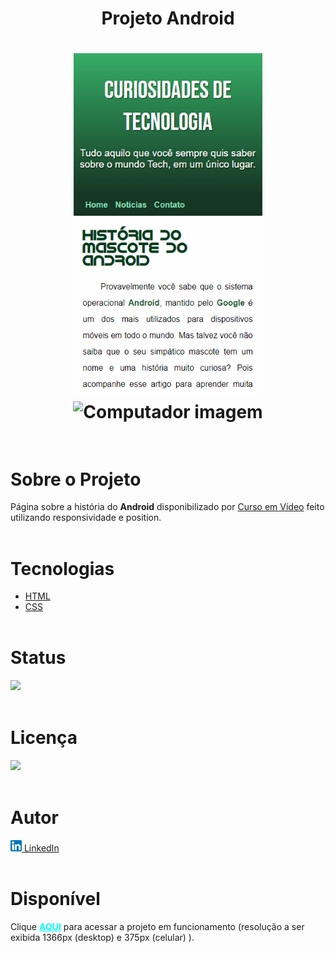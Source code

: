<h1 align="center"><strong>Projeto Android</strong><h1>

<div align="center">
    <img src="./imagens/animacaocel.gif" alt="Celular imagem" height="550px">
    <img src="./imagens/animacao.gif" alt="Computador imagem">
</div> <br>

# **Sobre o Projeto**
Página sobre a história do <strong>Android</strong> disponibilizado por [Curso em Vídeo](https://www.youtube.com/cursoemvideo) feito utilizando responsividade e position.<br><br>
  

# **Tecnologias**
* [HTML](https://developer.mozilla.org/pt-BR/docs/Web/HTML) 
* [CSS](https://developer.mozilla.org/pt-BR/docs/Web/CSS)<br><br>

# **Status**

<img src="https://img.shields.io/badge/Finalizado-greem"></img><br><br>

# **Licença**
 <img src="https://img.shields.io/badge/MIT Licence-purple"></img><br><br>

# **Autor**
<a href="https://www.linkedin.com/in/pedrohalves/">
    <img src="./imagens/logolinkedin.png" width="18px"></img>
LinkedIn</a><br><br>

# **Disponível**
Clique <a href="https://pedrohenriquealvesfernandes.github.io/projeto-android/" style="color: cyan"><strong>AQUI</strong></a> para acessar a projeto em funcionamento (resolução a ser exibida 1366px (desktop) e 375px (celular) ).
